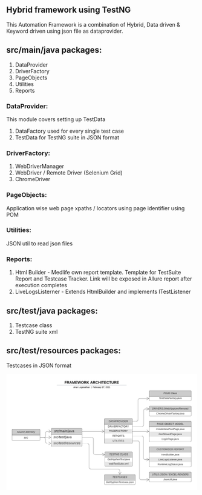Hybrid framework using TestNG
--

This Automation Framework is a combination of Hybrid, Data driven & Keyword driven using json file as dataprovider.

## src/main/java packages:
1. DataProvider
2. DriverFactory
3. PageObjects
4. Utilities
5. Reports

### DataProvider:
This module covers setting up TestData
1. DataFactory used for every single test case
2. TestData for TestNG suite in JSON format

### DriverFactory:
1. WebDriverManager
2. WebDriver / Remote Driver (Selenium Grid)
3. ChromeDriver

### PageObjects:
Application wise web page xpaths / locators using page identifier using POM

### Utilities:
JSON util to read json files 

### Reports:
1. Html Builder - Medlife own report template. Template for TestSuite Report and Testcase Tracker. Link will be exposed in Allure report after execution completes
2. LiveLogsListerner - Extends HtmlBuilder and implements ITestListener

## src/test/java packages:
1. Testcase class
2. TestNG suite xml

## src/test/resources packages:
Testcases in JSON format

![Semantic description of image](/framework_architecture.png "Framework Architecture")
